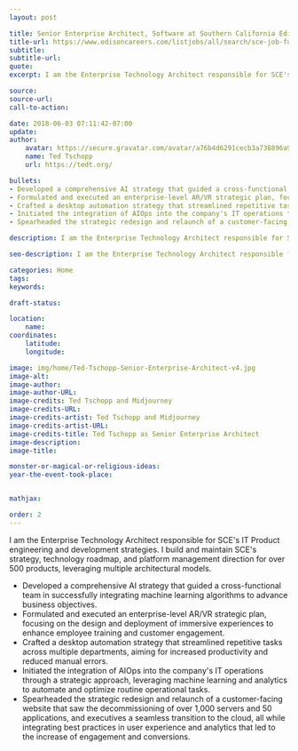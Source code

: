 ```yaml
---
layout: post

title: Senior Enterprise Architect, Software at Southern California Edison
title-url: https://www.edisoncareers.com/listjobs/all/search/sce-job-function/information-technology/
subtitle:
subtitle-url:
quote:
excerpt: I am the Enterprise Technology Architect responsible for SCE's IT Product engineering and development strategies. I build and maintain SCE's strategy, technology roadmap, and platform management direction for over 500 products, leveraging multiple architectural models.

source:
source-url:
call-to-action:

date: 2018-06-03 07:11:42-07:00
update:
author:
    avatar: https://secure.gravatar.com/avatar/a76b4d6291cecb3a738896a971bfb903?s=512&d=mp&r=g
    name: Ted Tschopp
    url: https://tedt.org/

bullets:
- Developed a comprehensive AI strategy that guided a cross-functional team in successfully integrating machine learning algorithms to advance business objectives.
- Formulated and executed an enterprise-level AR/VR strategic plan, focusing on the design and deployment of immersive experiences to enhance employee training and customer engagement.
- Crafted a desktop automation strategy that streamlined repetitive tasks across multiple departments, aiming for increased productivity and reduced manual errors.
- Initiated the integration of AIOps into the company's IT operations through a strategic approach, leveraging machine learning and analytics to automate and optimize routine operational tasks.
- Spearheaded the strategic redesign and relaunch of a customer-facing website that saw the decommissioning of over 1,000 servers and 50 applications, and executives a seamless transition to the cloud, all while integrating best practices in user experience and analytics that led to the increase of engagement and conversions.

description: I am the Enterprise Technology Architect responsible for SCE's IT Product engineering and development strategies. I build and maintain SCE's strategy, technology roadmap, and platform management direction for over 500 products, leveraging multiple architectural models.

seo-description: I am the Enterprise Technology Architect responsible for SCE's IT Product engineering and development strategies. I build and maintain SCE's strategy, technology roadmap, and platform management direction for over 500 products, leveraging multiple architectural models.

categories: Home
tags:
keywords:

draft-status:

location:
    name:
coordinates:
    latitude:
    longitude:

image: img/home/Ted-Tschopp-Senior-Enterprise-Architect-v4.jpg
image-alt:
image-author:
image-author-URL:
image-credits: Ted Tschopp and Midjourney
image-credits-URL:
image-credits-artist: Ted Tschopp and Midjourney
image-credits-artist-URL:
image-credits-title: Ted Tschopp as Senior Enterprise Architect
image-description:
image-title:

monster-or-magical-or-religious-ideas:
year-the-event-took-place:


mathjax:

order: 2
---
```


I am the Enterprise Technology Architect responsible for SCE's IT Product engineering and development strategies. I build and maintain SCE's strategy, technology roadmap, and platform management direction for over 500 products, leveraging multiple architectural models.

- Developed a comprehensive AI strategy that guided a cross-functional team in successfully integrating machine learning algorithms to advance business objectives.
- Formulated and executed an enterprise-level AR/VR strategic plan, focusing on the design and deployment of immersive experiences to enhance employee training and customer engagement.
- Crafted a desktop automation strategy that streamlined repetitive tasks across multiple departments, aiming for increased productivity and reduced manual errors.
- Initiated the integration of AIOps into the company's IT operations through a strategic approach, leveraging machine learning and analytics to automate and optimize routine operational tasks.
- Spearheaded the strategic redesign and relaunch of a customer-facing website that saw the decommissioning of over 1,000 servers and 50 applications, and executives a seamless transition to the cloud, all while integrating best practices in user experience and analytics that led to the increase of engagement and conversions.
